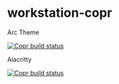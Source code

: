 # workstation-copr

<p>Arc Theme</p>

[![Copr build status](https://copr.fedorainfracloud.org/coprs/mhdahmad/workstation/package/arc-theme/status_image/last_build.png)](https://copr.fedorainfracloud.org/coprs/mhdahmad/workstation/package/arc-gtk-theme/)

<p>Alacritty</p>

[![Copr build status](https://copr.fedorainfracloud.org/coprs/mhdahmad/workstation/package/alacritty/status_image/last_build.png)](https://copr.fedorainfracloud.org/coprs/mhdahmad/workstation/package/alacritty/)
